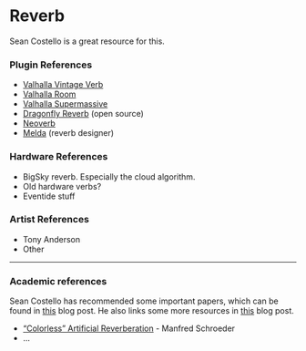 # Reverb

Sean Costello is a great resource for this. 

### Plugin References
 - [Valhalla Vintage Verb](https://valhalladsp.com/shop/reverb/valhalla-vintage-verb/)
 - [Valhalla Room](https://valhalladsp.com/shop/reverb/valhalla-room/)
 - [Valhalla Supermassive](https://valhalladsp.com/shop/reverb/valhalla-supermassive/)
 - [Dragonfly Reverb](https://github.com/michaelwillis/dragonfly-reverb) (open source)
 - [Neoverb](https://www.izotope.com/en/products/neoverb.html)
 - [Melda](https://youtu.be/DwHAbakxbBE) (reverb designer)

### Hardware References
 - BigSky reverb. Especially the cloud algorithm. 
 - Old hardware verbs?
 - Eventide stuff

### Artist References
 - Tony Anderson
 - Other

---

### Academic references

Sean Costello has recommended some important papers, which can be found in [this](https://valhalladsp.com/2021/09/22/getting-started-with-reverb-design-part-2-the-foundations/) blog post. He also links some more resources in [this](https://valhalladsp.com/2021/09/23/getting-started-with-reverb-design-part-3-online-resources/) blog post. 
 - [“Colorless” Artificial Reverberation]() - Manfred Schroeder
 - ...


